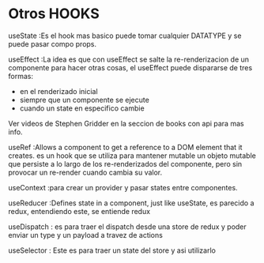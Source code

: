 # Otros HOOKS

useState
:Es el hook mas basico puede tomar cualquier DATATYPE y se puede pasar compo props.

useEffect
:La idea es que con useEffect se salte la re-renderizacion de un componente para hacer otras cosas, el useEffect puede dispararse de tres formas:

- en el renderizado inicial
- siempre que un componente se ejecute
- cuando un state en especifico cambie

Ver videos de Stephen Gridder en la seccion de books con api para mas info.

useRef
:Allows a component to get a reference to a DOM element that it creates.  es un hook que se utiliza para mantener mutable un objeto mutable que persiste a lo largo de los re-renderizados del componente, pero sin provocar un re-render cuando cambia su valor.

useContext
:para crear un provider y pasar states entre componentes.

useReducer
:Defines state in a component, just like useState, es parecido a redux, entendiendo este, se entiende redux

useDispatch
: es para traer el dispatch desde una store de redux y poder enviar un type y un payload a travez de actions

useSelector
: Este es para traer un state del store y asi utilizarlo
